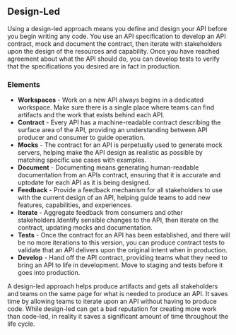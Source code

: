 ## Design-Led 
Using a design-led approach means you define and design your API before you begin writing any code. You use an API specification to develop an API contract, mock and document the contract, then iterate with stakeholders upon the design of the resources and capability. Once you have reached agreement about what the API should do, you can develop tests to verify that the specifications you desired are in fact in production. 

### Elements 
 

- **Workspaces** - Work on a new API always begins in a dedicated workspace. Make sure there is a single place where teams can find artifacts and the work that exists behind each API. 
- **Contract** - Every API has a machine-readable contract describing the surface area of the API, providing an understanding between API producer and consumer to guide operation. 
- **Mocks** - The contract for an API is perpetually used to generate mock servers, helping make the API design as realistic as possible by matching specific use cases with examples. 
- **Document** - Documenting means generating human-readable documentation from an APIs contract, ensuring that it is accurate and uptodate for each API as it is being designed. 
- **Feedback** - Provide a feedback mechanism for all stakeholders to use with the current design of an API, helping guide teams to add new features, capabilities, and experiences. 
- **Iterate** - Aggregate feedback from consumers and other stakeholders.Identify sensible changes to the API, then iterate on the contract, updating mocks and documentation. 
- **Tests** - Once the contract for an API has been established, and there will be no more iterations to this version, you can produce contract tests to validate that an API delivers upon the original intent when in production. 
- **Develop** - Hand off the API contract, providing teams what they need to bring an API to life in development. Move to staging and tests before it goes into production. 
 
A design-led approach helps produce artifacts and gets all stakeholders and teams on the same page for what is needed to produce an API. It saves time by allowing teams to iterate upon an API without having to produce code. While design-led can get a bad reputation for creating more work than code-led, in reality it saves a significant amount of time throughout the life cycle.
 
